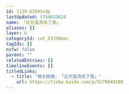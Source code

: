 ```yaml
---
id: 1130-67843sdp
lastUpdated: 1754633624
name: 「比尔盖茨杀了我」
aliases: []
layer: 6
categoryId: cat_X3JSNomc
tagIds: []
nsfw: false
parent: ""
relatedEntries: []
timelineEvents: []
titledLinks:
  - title: "相关链接: 「比尔盖茨杀了我」"
    url: https://tieba.baidu.com/p/9278849188
---
```


